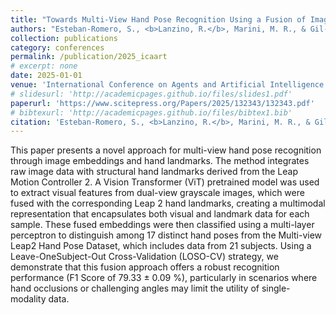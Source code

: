 ```yaml
---
title: "Towards Multi-View Hand Pose Recognition Using a Fusion of Image Embeddings and Leap 2 Landmarks"
authors: "Esteban-Romero, S., <b>Lanzino, R.</b>, Marini, M. R., & Gil-Martín, M."
collection: publications
category: conferences
permalink: /publication/2025_icaart
# excerpt: none
date: 2025-01-01
venue: 'International Conference on Agents and Artificial Intelligence (ICAART)'
# slidesurl: 'http://academicpages.github.io/files/slides1.pdf'
paperurl: 'https://www.scitepress.org/Papers/2025/132343/132343.pdf'
# bibtexurl: 'http://academicpages.github.io/files/bibtex1.bib'
citation: 'Esteban-Romero, S., <b>Lanzino, R.</b>, Marini, M. R., & Gil-Martín, M. (2025). Towards Multi-View Hand Pose Recognition Using a Fusion of Image Embeddings and Leap 2 Landmarks. Proceedings of the 17th International Conference on Agents and Artificial Intelligence - Volume 3: ICAART, 918–925. doi:10.5220/0013234300003890'
---
```

This paper presents a novel approach for multi-view hand pose recognition through image embeddings and hand landmarks. The method integrates raw image data with structural hand landmarks derived from the Leap Motion Controller 2. A Vision Transformer (ViT) pretrained model was used to extract visual features from dual-view grayscale images, which were fused with the corresponding Leap 2 hand landmarks, creating a multimodal representation that encapsulates both visual and landmark data for each sample. These fused embeddings were then classified using a multi-layer perceptron to distinguish among 17 distinct hand poses from the Multi-view Leap2 Hand Pose Dataset, which includes data from 21 subjects. Using a Leave-OneSubject-Out Cross-Validation (LOSO-CV) strategy, we demonstrate that this fusion approach offers a robust recognition performance (F1 Score of 79.33 ± 0.09 %), particularly in scenarios where hand occlusions or challenging angles may limit the utility of single-modality data. 